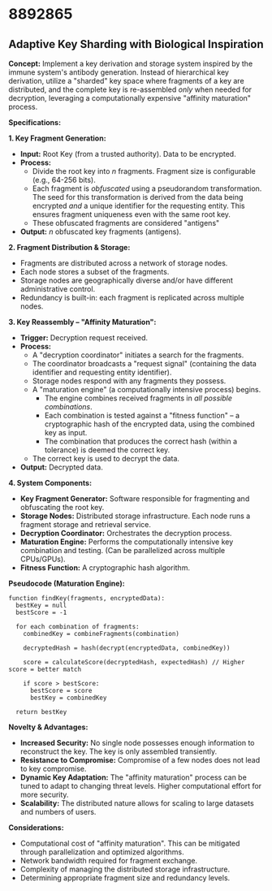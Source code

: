 # 8892865

## Adaptive Key Sharding with Biological Inspiration

**Concept:** Implement a key derivation and storage system inspired by the immune system's antibody generation. Instead of hierarchical key derivation, utilize a "sharded" key space where fragments of a key are distributed, and the complete key is re-assembled *only* when needed for decryption, leveraging a computationally expensive "affinity maturation" process.

**Specifications:**

**1. Key Fragment Generation:**

*   **Input:** Root Key (from a trusted authority). Data to be encrypted.
*   **Process:**
    *   Divide the root key into *n* fragments. Fragment size is configurable (e.g., 64-256 bits).
    *   Each fragment is *obfuscated* using a pseudorandom transformation. The seed for this transformation is derived from the data being encrypted *and* a unique identifier for the requesting entity. This ensures fragment uniqueness even with the same root key.
    *   These obfuscated fragments are considered "antigens"
*   **Output:** *n* obfuscated key fragments (antigens).

**2. Fragment Distribution & Storage:**

*   Fragments are distributed across a network of storage nodes.
*   Each node stores a subset of the fragments.
*   Storage nodes are geographically diverse and/or have different administrative control.
*   Redundancy is built-in: each fragment is replicated across multiple nodes.

**3. Key Reassembly – "Affinity Maturation":**

*   **Trigger:** Decryption request received.
*   **Process:**
    *   A "decryption coordinator" initiates a search for the fragments.
    *   The coordinator broadcasts a "request signal" (containing the data identifier and requesting entity identifier).
    *   Storage nodes respond with any fragments they possess.
    *   A "maturation engine" (a computationally intensive process) begins.
        *   The engine combines received fragments in *all possible combinations*.
        *   Each combination is tested against a "fitness function" – a cryptographic hash of the encrypted data, using the combined key as input.
        *   The combination that produces the correct hash (within a tolerance) is deemed the correct key.
    *   The correct key is used to decrypt the data.
*   **Output:** Decrypted data.

**4. System Components:**

*   **Key Fragment Generator:** Software responsible for fragmenting and obfuscating the root key.
*   **Storage Nodes:** Distributed storage infrastructure. Each node runs a fragment storage and retrieval service.
*   **Decryption Coordinator:** Orchestrates the decryption process.
*   **Maturation Engine:**  Performs the computationally intensive key combination and testing. (Can be parallelized across multiple CPUs/GPUs).
*   **Fitness Function:** A cryptographic hash algorithm.

**Pseudocode (Maturation Engine):**

```
function findKey(fragments, encryptedData):
  bestKey = null
  bestScore = -1
  
  for each combination of fragments:
    combinedKey = combineFragments(combination)
    
    decryptedHash = hash(decrypt(encryptedData, combinedKey))
    
    score = calculateScore(decryptedHash, expectedHash) // Higher score = better match
    
    if score > bestScore:
      bestScore = score
      bestKey = combinedKey

  return bestKey
```

**Novelty & Advantages:**

*   **Increased Security:** No single node possesses enough information to reconstruct the key. The key is only assembled transiently.
*   **Resistance to Compromise:** Compromise of a few nodes does not lead to key compromise.
*   **Dynamic Key Adaptation:** The "affinity maturation" process can be tuned to adapt to changing threat levels. Higher computational effort for more security.
*   **Scalability:** The distributed nature allows for scaling to large datasets and numbers of users.

**Considerations:**

*   Computational cost of "affinity maturation". This can be mitigated through parallelization and optimized algorithms.
*   Network bandwidth required for fragment exchange.
*   Complexity of managing the distributed storage infrastructure.
*   Determining appropriate fragment size and redundancy levels.